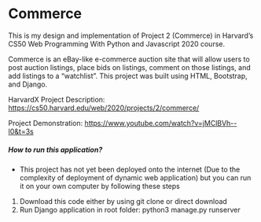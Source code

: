 # Commerce


This is my design and implementation of Project 2 (Commerce) in Harvard’s CS50 Web Programming With Python and Javascript 2020 course.

Commerce is an eBay-like e-commerce auction site that will allow users to post auction listings, place bids on listings, comment on those listings, and add listings to a “watchlist”. This project was built using HTML, Bootstrap, and Django.

HarvardX Project Description: https://cs50.harvard.edu/web/2020/projects/2/commerce/

Project Demonstration: https://www.youtube.com/watch?v=jMClBVh--I0&t=3s

##### How to run this application?
* This project has not yet been deployed onto the internet (Due to the complexity of deployment of dynamic web application) but you can run it on your own computer by following these steps
1. Download this code either by using git clone or direct download
2. Run Django application in root folder: python3 manage.py runserver
